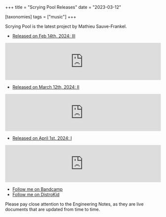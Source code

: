 +++
title = "Scrying Pool Releases"
date = "2023-03-12"

[taxonomies]
tags = ["music"]
+++

Scrying Pool is the latest project by Mathieu Sauve-Frankel.

* [Released on Feb 14th, 2024: III](https://scryingpool.bandcamp.com/album/iii)

<iframe style="border: 0; width: 100%; height: 120px;" src="https://bandcamp.com/EmbeddedPlayer/album=3773827828/size=large/bgcol=ffffff/linkcol=0687f5/tracklist=false/artwork=small/transparent=true/" seamless><a href="https://scryingpool.bandcamp.com/album/iii">III by Scrying Pool</a></iframe>

* [Released on March 12th, 2024: II](https://scryingpool.bandcamp.com/album/ii)

<iframe style="border: 0; width: 100%; height: 120px;" src="https://bandcamp.com/EmbeddedPlayer/album=1792261708/size=large/bgcol=ffffff/linkcol=0687f5/tracklist=false/artwork=small/transparent=true/" seamless><a href="https://scryingpool.bandcamp.com/album/ii">II by Scrying Pool</a></iframe>

* [Released on April 1st, 2024: I](https://scryingpool.bandcamp.com/album/i)

<iframe style="border: 0; width: 100%; height: 120px;" src="https://bandcamp.com/EmbeddedPlayer/album=94006111/size=large/bgcol=ffffff/linkcol=0687f5/tracklist=false/artwork=small/transparent=true/" seamless><a href="https://scryingpool.bandcamp.com/album/i">I by Scrying Pool</a></iframe>

* [Follow me on Bandcamp](https://scryingpool.bandcamp.com/follow_me)
* [Follow me on DistroKid]()

Please pay close attention to the Engineering Notes, as they are live documents that are updated from time to time.
